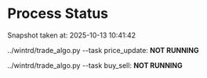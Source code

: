 # Process Status

Snapshot taken at: 2025-10-13 10:41:42

../wintrd/trade_algo.py --task price_update: **NOT RUNNING**

../wintrd/trade_algo.py --task buy_sell: **NOT RUNNING**


